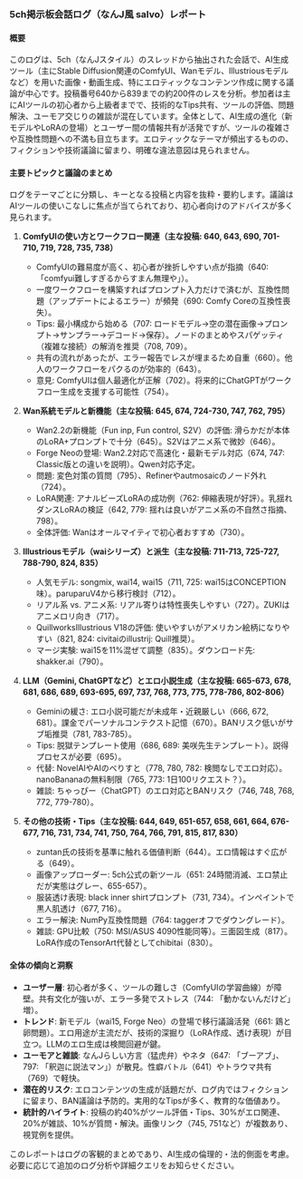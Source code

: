 ### 5ch掲示板会話ログ（なんJ風 salvo）レポート

#### 概要
このログは、5ch（なんJスタイル）のスレッドから抽出された会話で、AI生成ツール（主にStable Diffusion関連のComfyUI、Wanモデル、Illustriousモデルなど）を用いた画像・動画生成、特にエロティックなコンテンツ作成に関する議論が中心です。投稿番号640から839までの約200件のレスを分析。参加者は主にAIツールの初心者から上級者までで、技術的なTips共有、ツールの評価、問題解決、ユーモア交じりの雑談が混在しています。全体として、AI生成の進化（新モデルやLoRAの登場）とユーザー間の情報共有が活発ですが、ツールの複雑さや互換性問題への不満も目立ちます。エロティックなテーマが頻出するものの、フィクションや技術議論に留まり、明確な違法意図は見られません。

#### 主要トピックと議論のまとめ
ログをテーマごとに分類し、キーとなる投稿と内容を抜粋・要約します。議論はAIツールの使いこなしに焦点が当てられており、初心者向けのアドバイスが多く見られます。

1. **ComfyUIの使い方とワークフロー関連（主な投稿: 640, 643, 690, 701-710, 719, 728, 735, 738）**
   - ComfyUIの難易度が高く、初心者が挫折しやすい点が指摘（640: 「comfyui難しすぎるからすまん無理や」）。
   - 一度ワークフローを構築すればプロンプト入力だけで済むが、互換性問題（アップデートによるエラー）が頻発（690: Comfy Coreの互換性喪失）。
   - Tips: 最小構成から始める（707: ロードモデル→空の潜在画像→プロンプト→サンプラー→デコード→保存）。ノードのまとめやスパゲッティ（複雑な接続）の解消を推奨（708, 709）。
   - 共有の流れがあったが、エラー報告でレスが埋まるため自重（660）。他人のワークフローをパクるのが効率的（643）。
   - 意見: ComfyUIは個人最適化が正解（702）。将来的にChatGPTがワークフロー生成を支援する可能性（754）。

2. **Wan系統モデルと新機能（主な投稿: 645, 674, 724-730, 747, 762, 795）**
   - Wan2.2の新機能（Fun inp, Fun control, S2V）の評価: 滑らかだが本体のLoRA+プロンプトで十分（645）。S2Vはアニメ系で微妙（646）。
   - Forge Neoの登場: Wan2.2対応で高速化・最新モデル対応（674, 747: Classic版との違いを説明）。Qwen対応予定。
   - 問題: 変色対策の質問（795）、Refinerやautmosaicのノード外れ（724）。
   - LoRA関連: アナルビーズLoRAの成功例（762: 伸縮表現が好評）。乳揺れダンスLoRAの検証（642, 779: 揺れは良いがアニメ系の不自然さ指摘、798）。
   - 全体評価: Wanはオールマイティで初心者おすすめ（730）。

3. **Illustriousモデル（waiシリーズ）と派生（主な投稿: 711-713, 725-727, 788-790, 824, 835）**
   - 人気モデル: songmix, wai14, wai15（711, 725: wai15はCONCEPTION味）。paruparuV4から移行検討（712）。
   - リアル系 vs. アニメ系: リアル寄りは特性喪失しやすい（727）。ZUKIはアニメロリ向き（717）。
   - QuillworksIllustrious V18の評価: 使いやすいがアメリカン絵柄になりやすい（821, 824: civitaiのillustrij: Quill推奨）。
   - マージ実験: wai15を11%混ぜて調整（835）。ダウンロード先: shakker.ai（790）。

4. **LLM（Gemini, ChatGPTなど）とエロ小説生成（主な投稿: 665-673, 678, 681, 686, 689, 693-695, 697, 737, 768, 773, 775, 778-786, 802-806）**
   - Geminiの緩さ: エロ小説可能だが未成年・近親厳しい（666, 672, 681）。課金でパーソナルコンテクスト記憶（670）。BANリスク低いがサブ垢推奨（781, 783-785）。
   - Tips: 脱獄テンプレート使用（686, 689: 美咲先生テンプレート）。説得プロセスが必要（695）。
   - 代替: NovelAIやAIのべりすと（778, 780, 782: 検閲なしでエロ対応）。nanoBananaの無料制限（765, 773: 1日100リクエスト？）。
   - 雑談: ちゃっぴー（ChatGPT）のエロ対応とBANリスク（746, 748, 768, 772, 779-780）。

5. **その他の技術・Tips（主な投稿: 644, 649, 651-657, 658, 661, 664, 676-677, 716, 731, 734, 741, 750, 764, 766, 791, 815, 817, 830）**
   - zuntan氏の技術を基準に触れる価値判断（644）。エロ情報はすぐ広がる（649）。
   - 画像アップローダー: 5ch公式の新ツール（651: 24時間消滅、エロ禁止だが実態はグレー、655-657）。
   - 服装透け表現: black inner shirtプロンプト（731, 734）。インペイントで黒人肌透け（677, 716）。
   - エラー解決: NumPy互換性問題（764: taggerオフでダウングレード）。
   - 雑談: GPU比較（750: MSI/ASUS 4090性能同等）。三面図生成（817）。LoRA作成のTensorArt代替としてchibitai（830）。

#### 全体の傾向と洞察
- **ユーザー層**: 初心者が多く、ツールの難しさ（ComfyUIの学習曲線）が障壁。共有文化が強いが、エラー多発でストレス（744: 「動かないんだけど」増）。
- **トレンド**: 新モデル（wai15, Forge Neo）の登場で移行議論活発（661: 鶏と卵問題）。エロ用途が主流だが、技術的深掘り（LoRA作成、透け表現）が目立つ。LLMのエロ生成は検閲回避が鍵。
- **ユーモアと雑談**: なんJらしい方言（猛虎弁）やネタ（647: 「ブーアブ」、797: 「釈迦に説法マン」）が散見。性癖バトル（641）やトラウマ共有（769）で軽快。
- **潜在的リスク**: エロコンテンツの生成が話題だが、ログ内ではフィクションに留まり、BAN議論は予防的。実用的なTipsが多く、教育的な価値あり。
- **統計的ハイライト**: 投稿の約40%がツール評価・Tips、30%がエロ関連、20%が雑談、10%が質問・解決。画像リンク（745, 751など）が複数あり、視覚例を提供。

このレポートはログの客観的まとめであり、AI生成の倫理的・法的側面を考慮。必要に応じて追加のログ分析や詳細クエリをお知らせください。